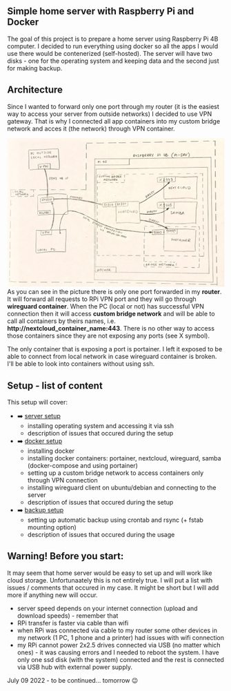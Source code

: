 ## Simple home server with Raspberry Pi and Docker

The goal of this project is to prepare a home server using Raspberry Pi 4B computer. I decided to run everything using docker so all the apps I would use there would be contenerized (self-hosted). The server will have two disks - one for the operating system and keeping data and the second just for making backup. 

## Architecture
Since I wanted to forward only one port through my router (it is the easiest way to access your server from outside networks) I decided to use VPN gateway. That is why I connected all app containers into my custom bridge network and acces it (the network) through VPN container. 

<img src="https://github.com/btk44/raspberrypi-server/blob/main/diagram.png" alt="architecture" width="700"/>
As you can see in the picture there is only one port forwarded in my <b>router</b>. It will forward all requests to RPi VPN port and they will go through <b>wireguard container</b>. When the PC (local or not) has successful VPN connection then it will access <b>custom bridge network</b> and will be able to call all containers by theirs names, i.e. <b>http://nextcloud_container_name:443</b>. There is no other way to access those containers since they are not exposing any ports (see X symbol).

The only container that is exposing a port is portainer. I left it exposed to be able to connect from local network in case wireguard container is broken. I'll be able to look into containers without using ssh.

## Setup - list of content

This setup will cover:
* :arrow_right: [server setup](https://github.com/btk44/raspberrypi-server/tree/main/server-setup)
  * installing operating system and accessing it via ssh
  * description of issues that occured during the setup
* :arrow_right: [docker setup](https://github.com/btk44/raspberrypi-server/tree/main/docker-setup)
  * installing docker
  * installing docker containers: portainer, nextcloud, wireguard, samba (docker-compose and using portainer)
  * setting up a custom bridge network to access containers only through VPN connection
  * installing wireguard client on ubuntu/debian and connecting to the server
  * description of issues that occured during the setup
* :arrow_right: [backup setup](https://github.com/btk44/raspberrypi-server/tree/main/backup-setup)
  * setting up automatic backup using crontab and rsync (+ fstab mounting option)
  * description of issues that occured during the usage

## Warning! Before you start:
It may seem that home server would be easy to set up and will work like cloud storage. Unfortunaately this is not entirely true. I will put a list with issues / comments that occured in my case. It might be short but I will add more if anything new will occur.
* server speed depends on your internet connection (upload and download speeds) - remember that
* RPi transfer is faster via cable than wifi 
* when RPi was connected via cable to my router some other devices in my network (1 PC, 1 phone and a printer) had issues with wifi connection
* my RPi cannot power 2x2.5 drives connected via USB (no matter which ones) - it was causing errors and I needed to reboot the system. I have only one ssd disk (with the system) connected and the rest is connected via USB hub with external power supply.

July 09 2022 - to be continued... tomorrow 😉
